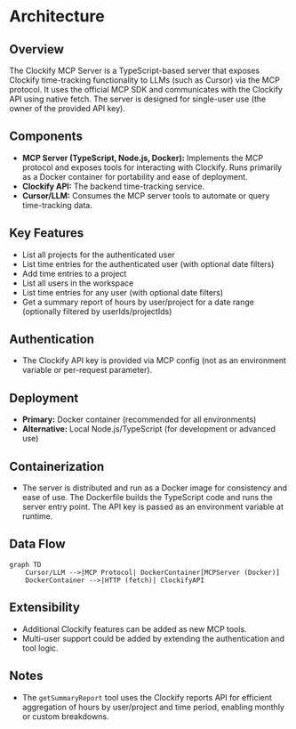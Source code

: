 # Architecture

## Overview

The Clockify MCP Server is a TypeScript-based server that exposes Clockify time-tracking functionality to LLMs (such as Cursor) via the MCP protocol. It uses the official MCP SDK and communicates with the Clockify API using native fetch. The server is designed for single-user use (the owner of the provided API key).

## Components

- **MCP Server (TypeScript, Node.js, Docker):** Implements the MCP protocol and exposes tools for interacting with Clockify. Runs primarily as a Docker container for portability and ease of deployment.
- **Clockify API:** The backend time-tracking service.
- **Cursor/LLM:** Consumes the MCP server tools to automate or query time-tracking data.

## Key Features

- List all projects for the authenticated user
- List time entries for the authenticated user (with optional date filters)
- Add time entries to a project
- List all users in the workspace
- List time entries for any user (with optional date filters)
- Get a summary report of hours by user/project for a date range (optionally filtered by userIds/projectIds)

## Authentication

- The Clockify API key is provided via MCP config (not as an environment variable or per-request parameter).

## Deployment

- **Primary:** Docker container (recommended for all environments)
- **Alternative:** Local Node.js/TypeScript (for development or advanced use)

## Containerization

- The server is distributed and run as a Docker image for consistency and ease of use. The Dockerfile builds the TypeScript code and runs the server entry point. The API key is passed as an environment variable at runtime.

## Data Flow

```mermaid
graph TD
    Cursor/LLM -->|MCP Protocol| DockerContainer[MCPServer (Docker)]
    DockerContainer -->|HTTP (fetch)| ClockifyAPI
```

## Extensibility

- Additional Clockify features can be added as new MCP tools.
- Multi-user support could be added by extending the authentication and tool logic.

## Notes

- The `getSummaryReport` tool uses the Clockify reports API for efficient aggregation of hours by user/project and time period, enabling monthly or custom breakdowns.
